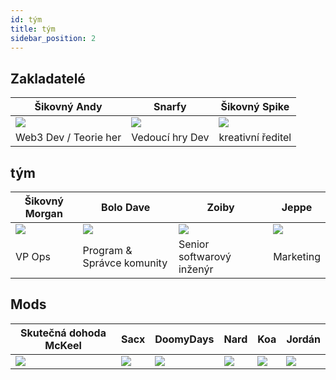 ```yaml
---
id: tým
title: tým
sidebar_position: 2
---
```


## Zakladatelé

| Šikovný Andy            | Snarfy               | Šikovný Spike            |
| ----------------------- | -------------------- | ------------------------ |
| ![](/img/NiftyAndy.png) | ![](/img/snarfy.png) | ![](/img/NiftySpike.png) |
| Web3 Dev / Teorie her   | Vedoucí hry Dev      | kreativní ředitel        |

## tým

| Šikovný Morgan            | Bolo Dave                  | Zoiby                     | Jeppe               |
| ------------------------- | -------------------------- | ------------------------- | ------------------- |
| ![](/img/NiftyMorgan.png) | ![](/img/bolo.png)         | ![](/img/zoiby.png)       | ![](/img/jeppe.png) |
| VP Ops                    | Program & Správce komunity | Senior softwarový inženýr | Marketing           |

## Mods

| Skutečná dohoda McKeel | Sacx               | DoomyDays           | Nard               | Koa               | Jordán               |
| ---------------------- | ------------------ | ------------------- | ------------------ | ----------------- | -------------------- |
| ![](/img/realdealmc.png) | ![](/img/sacx.png) | ![](/img/doomy.png) | ![](/img/nard.png) | ![](/img/koa.png) | ![](/img/jordan.png) |
